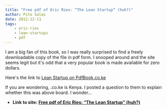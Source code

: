 ```yaml
---
title: "Free pdf of Eric Ries: “The Lean Startup” (huh?)"
author: Pito Salas
date: 2012-12-11
tags:
    - eric-ries
    - lean-startups
    - pdf
---
```




I am a big fan of this book, so I was really surprised to find a freely
downloadable copy of the file in pdf form. I snooped around and the site seems
legit but it's odd that a very popular book is made available for zero
dollars.

Here's the link to [Lean Startup on
PdfBook.co.ke](<http://pdfbook.co.ke/details.php?title=The%20Lean%20Startup&author=Eric%20Ries&category=Business&eid=3117&type=Book>)

If you are wondering, .co.ke is Kenya. I posted a question to them to explain
whether this was above board. I wonder…


* **Link to site:** **[Free pdf of Eric Ries: “The Lean Startup” (huh?)](None)**

